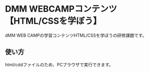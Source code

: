 # DMM WEBCAMPコンテンツ【HTML/CSSを学ぼう】
dMM WEB CAMPの学習コンテンツHTML/CSSを学ぼうの研修課題です。

## 使い方
html/cddファイルのため、PCブラウザで実行できます。
